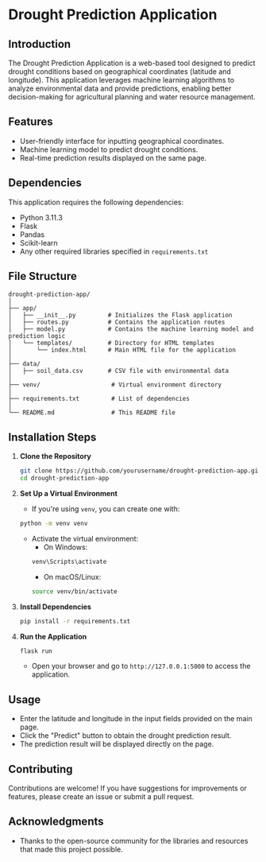# Drought Prediction Application

## Introduction

The Drought Prediction Application is a web-based tool designed to predict drought conditions based on geographical coordinates (latitude and longitude). This application leverages machine learning algorithms to analyze environmental data and provide predictions, enabling better decision-making for agricultural planning and water resource management.

## Features

- User-friendly interface for inputting geographical coordinates.
- Machine learning model to predict drought conditions.
- Real-time prediction results displayed on the same page.

## Dependencies

This application requires the following dependencies:

- Python 3.11.3
- Flask
- Pandas
- Scikit-learn
- Any other required libraries specified in `requirements.txt`

## File Structure

```
drought-prediction-app/
│
├── app/
│   ├── __init__.py         # Initializes the Flask application
│   ├── routes.py           # Contains the application routes
│   ├── model.py            # Contains the machine learning model and prediction logic
│   └── templates/          # Directory for HTML templates
│       └── index.html      # Main HTML file for the application
│
├── data/
│   ├── soil_data.csv       # CSV file with environmental data
│
├── venv/                    # Virtual environment directory
│
├── requirements.txt         # List of dependencies
│
└── README.md                # This README file
```

## Installation Steps

1. **Clone the Repository**
   ```bash
   git clone https://github.com/yourusername/drought-prediction-app.git
   cd drought-prediction-app
   ```

2. **Set Up a Virtual Environment**
   - If you're using `venv`, you can create one with:
   ```bash
   python -m venv venv
   ```
   - Activate the virtual environment:
     - On Windows:
     ```bash
     venv\Scripts\activate
     ```
     - On macOS/Linux:
     ```bash
     source venv/bin/activate
     ```

3. **Install Dependencies**
   ```bash
   pip install -r requirements.txt
   ```

4. **Run the Application**
   ```bash
   flask run
   ```
   - Open your browser and go to `http://127.0.0.1:5000` to access the application.

## Usage

- Enter the latitude and longitude in the input fields provided on the main page.
- Click the "Predict" button to obtain the drought prediction result.
- The prediction result will be displayed directly on the page.

## Contributing

Contributions are welcome! If you have suggestions for improvements or features, please create an issue or submit a pull request.


## Acknowledgments

- Thanks to the open-source community for the libraries and resources that made this project possible.
